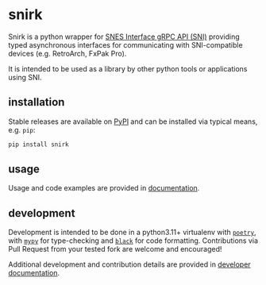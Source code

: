 # snirk

Snirk is a python wrapper for [SNES Interface gRPC API (SNI)][sni] providing typed asynchronous interfaces for
communicating with SNI-compatible devices (e.g. RetroArch, FxPak Pro).

It is intended to be used as a library by other python tools or applications using SNI.

## installation

Stable releases are available on [PyPI][pypi] and can be installed via typical means, e.g. `pip`:

```bash
pip install snirk
```

## usage

Usage and code examples are provided in [documentation][docs-site].

## development

Development is intended to be done in a python3.11+ virtualenv with [`poetry`][poetry], with [`mypy`][mypy] for
type-checking and [`black`][black] for code formatting. Contributions via Pull Request from your tested fork
are welcome and encouraged!

Additional development and contribution details are provided in [developer documentation][dev docs].

[black]: https://pypi.org/project/black
[docs-site]: https://coffeemancy.github.io/snirk
[dev docs]: https://coffeemancy.github.io/snirk
[mypy]: https://www.mypy-lang.org
[poetry]: https://python-poetry.org
[pypi]: https://pypi.org/project/snirk
[sni]: https://github.com/alttpo/sni
